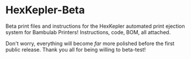 # HexKepler-Beta
Beta print files and instructions for the HexKepler automated print ejection system for Bambulab Printers! Instructions, code, BOM, all attached.

Don't worry, everything will become *far* more polished before the first public release. Thank you all for being willing to beta-test!
